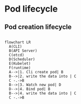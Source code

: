# Pod lifecycle

## Pod creation lifecycle
```mermaid

flowchart LR
  A(CLI)
  B(API Server)
  C(etcd)
  D(Scheduler)
  E(Kubelet)
  F(runtime)
  A-->|1. Cli create pod| B
  B-->|2. write the data into | C
  C -.->B
  B-->|3. Watch new pod| D
  D-->|4. Bind pod| B
  B-->|4. write the data into | C
  C -.->B
  
  
  
```
